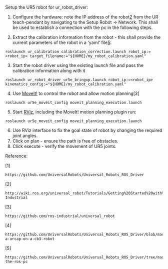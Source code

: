 Setup the UR5 robot for ur_robot_driver:

1. Configure the hardware: note the IP address of the robot[2](http://wiki.ros.org/universal_robot/Tutorials/Getting%20Started%20with%20a%20Universal%20Robot%20and%20ROS-Industrial) from the UR teach-pendant by navigating to the Setup Robot -> Network. This shall be used to establish a connection with the pc in the following steps.
 
2. Extract the calibration information from the robot - this shall provide the current parameters of the robot in a 'yaml' file[5](https://github.com/UniversalRobots/Universal_Robots_ROS_Driver/tree/master#prepare-the-ros-pc):
```
roslaunch ur_calibration calibration_correction.launch robot_ip:=<robot_ip> target_filename:="${HOME}/my_robot_calibration.yaml"
```
3. Start the robot driver using the existing launch file and pass the calibration information along with it
```
roslaunch ur_robot_driver ur5e_bringup.launch robot_ip:=<robot_ip> kinematics_config:="${HOME}/my_robot_calibration.yaml"
```
4. Use [MoveIt!](http://wiki.ros.org/action/show/moveit?action=show&redirect=MoveIt) to control the robot and allow motion planning[2]
```
roslaunch ur5e_moveit_config moveit_planning_execution.launch
```
5. Start [RViz]((http://wiki.ros.org/rviz)), including the MoveIt! motion planning plugin run:
```
roslaunch ur5e_moveit_config moveit_planning_execution.launch
```
6. Use RViz interface to fix the goal state of robot by changing the required joint angles.
7. Click on plan - ensure the path is free of obstacles.
8. Click execute - verify the movement of UR5 joints.


Reference:

[1]
```
https://github.com/UniversalRobots/Universal_Robots_ROS_Driver
```
[2]
```
http://wiki.ros.org/universal_robot/Tutorials/Getting%20Started%20with%20a%20Universal%20Robot%20and%20ROS-Industrial
```
[3]
```
https://github.com/ros-industrial/universal_robot
```
[4]
```
https://github.com/UniversalRobots/Universal_Robots_ROS_Driver/blob/master/ur_robot_driver/doc/install_urcap_cb3.md#installing-a-urcap-on-a-cb3-robot
```
[5]
```
https://github.com/UniversalRobots/Universal_Robots_ROS_Driver/tree/master#prepare-the-ros-pc
```
